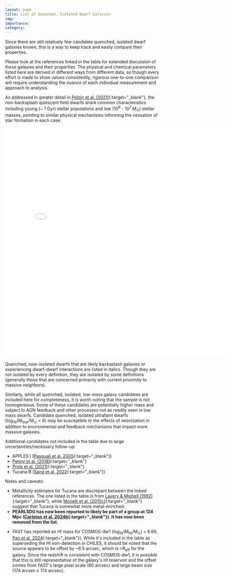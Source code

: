 ```yaml
---
layout: page
title: List of Quenched, Isolated Dwarf Galaxies
img:
importance:
category: 
---
```


Since there are still relatively few candidate quenched, isolated dwarf galaxies known, this is a way to keep track and easily compare their properties. 

Please look at the references linked in the table for extended discussion of these galaxies and their properties. The physical and chemical parameters listed here are derived in different ways from different data, so though every effort is made to show values consistently, rigorous one-to-one comparison will require understanding the nuance of each individual measurement and approach to analysis.

As addressed in greater detail in [Polzin et al. (2021)](https://ui.adsabs.harvard.edu/abs/2021ApJ...914L..23P/abstract){:target="_blank"}, the non-backsplash quiescent field dwarfs share common characteristics including young (\~ 1 Gyr) stellar populations and low (10<sup>6</sup> - 10<sup>7</sup> M<sub>⊙</sub>) stellar masses, pointing to similar physical mechanisms informing the cessation of star formation in each case.


<div class="row">
    <div class="col-sm mt-3 mt-md-0">
        <iframe src="/assets/html/quenchlist.html" frameborder='0' scrolling='yes' height="750px" width="800pt"></iframe>
    </div>
</div>


<!---
| **Name** | **RA/Dec** | **Distance (Mpc)** | **M<sub>star</sub> (M<sub>⊙</sub>)**| **Age (Gyr)** | **\[M/H\]** | **R<sub>eff</sub> (kpc)** | **sSFR (yr<sup>-1</sup>)** | **M<sub>HI</sub> (M<sub>⊙</sub>)** | **Environment** | **References**|
| :---: | :---: | :---: | :---: | :---: | :---: | :---: | :---: | :---: | :---: | :---: |
|*Cetus*|*00:26:11.0 -11:02:40*|*0.775*|*~2x10<sup>6</sup>*|*~11*|*-1.9*|*0.36 ([McConnachie & Irwin 2006](https://ui.adsabs.harvard.edu/abs/2006MNRAS.365.1263M/abstract){:target="_blank"})*| | | *likely backsplash ([Teyssier et al. 2012](https://ui.adsabs.harvard.edu/abs/2012MNRAS.426.1808T/abstract){:target="_blank"}; [Buck et al. 2019](https://ui.adsabs.harvard.edu/abs/2019MNRAS.483.1314B/abstract){:target="_blank"})* | *[Whiting et al (1999)](https://ui.adsabs.harvard.edu/abs/1999AJ....118.2767W/abstract){:target="_blank"}; [Monelli et al. (2010)](https://ui.adsabs.harvard.edu/abs/2010ApJ...720.1225M/abstract){:target="_blank"}*|
|*Tucana*|*22:41:49.6 -64:25:10*|*~0.9*|*~2x10<sup>6</sup>*|*~12*|*-1.9 (discrepant)*|*~0.2 ([Saviane et al. 1996](https://ui.adsabs.harvard.edu/abs/1996A%26A...315...40S/abstract){:target="_blank"})*| |*no detection*| *likely backsplash ([Teyssier et al. 2012](https://ui.adsabs.harvard.edu/abs/2012MNRAS.426.1808T/abstract){:target="_blank"})*|*[Lavery (1990)](https://ui.adsabs.harvard.edu/abs/1990IAUC.5139....2L/abstract){:target="_blank"}; [Lavery & Mighell (1992)](https://ui.adsabs.harvard.edu/abs/1992AJ....103...81L/abstract){:target="_blank"}; [Monelli et al. (2010)](https://ui.adsabs.harvard.edu/abs/2010ApJ...722.1864M/abstract){:target="_blank}*|
|KKR 25|16:13:47.6 +54:22:16|1.93|~10<sup>7</sup>|~1|~-1.5|~0.6|~2x10<sup>-11</sup>|8x10<sup>4</sup>|isolated| [Makarov et al. (2012)](https://ui.adsabs.harvard.edu/abs/2012MNRAS.425..709M/abstract){:target="_blank"}|
|KKs 3|02:24:44.4 -73:30:51|2.12|2.3x10<sup>7</sup>|~1|~-1.6|0.725| |1.1x10<sup>5</sup>|isolated| [Karachentsev et al. (2015)](https://ui.adsabs.harvard.edu/abs/2015MNRAS.447L..85K/abstract){:target="_blank"}; [Sharina et al. (2018)](https://ui.adsabs.harvard.edu/abs/2018Ap.....61..435S/abstract){:target="_blank"} |
|COSMOS-dw1|10:00:30.03 +02:08:59.47|22|2.38x10<sup>6</sup>|0.9|-1.577|0.45|< 1.5x10<sup>-12</sup>|no detection|isolated|[Polzin et al. (2021)](https://ui.adsabs.harvard.edu/abs/2021ApJ...914L..23P/abstract){:target="_blank"}|
|*dw0910+7326 (Blobby)*|*09:10:13.45 +73:26:19.15*|*3.21*|*9.5x10<sup>6</sup>*|*10*|*-1.2*|*0.790*|*< 3x10<sup>-10</sup>*| |*backsplash*|*[Casey et al. (2023)](https://ui.adsabs.harvard.edu/abs/2023MNRAS.520.4715C/abstract){:target="_blank"}*|
|~~PEARLSDG~~|~~12:12:18 +27:35:24~~|~~31.2~~|~~4.4x10<sup>7</sup>~~|~~1~~|~~-1.49~~|~~0.56~~|~~2x10<sup>-12</sup>~~|~~< 4x10<sup>5</sup>~~|~~isolated~~|~~[Carleton et al. (2024a)](https://ui.adsabs.harvard.edu/abs/2024ApJ...961L..37C/abstract){:target="_blank"}~~|
|*UGC 5205*|*09:44:07.2 -00:39:30*|*~21*|*3x10<sup>8</sup>*|*0.1-0.3*|*-1.9*||*≲ 3x10<sup>-11</sup>*|*3.5x10<sup>8</sup>*|*dwarf-dwarf interaction*|*[Kado-Fong et al. (2024)](https://ui.adsabs.harvard.edu/abs/2024ApJ...963...37K/abstract){:target="_blank"}*|
|dw1322m2053 (Hedgehog)|13:22:46.88 -20:53:55.94|2.41|6.3x10<sup>5</sup>|5-7| |0.176|< 10<sup>-10</sup>|< 10<sup>6</sup>|possibly backsplash|[Li et al. (2024)](https://ui.adsabs.harvard.edu/abs/2024arXiv240600101L/abstract){:target="_blank}|
-->

Quenched, now-isolated dwarfs that are *likely* backsplash galaxies or experiencing dwarf-dwarf interactions are listed in italics. Though they are not isolated by every definition, they are isolated by some definitions (generally those that are concerned primarily with current proximity to massive neighbors). 

Similarly, while all quenched, isolated, low-mass galaxy candidates are included here for completeness, it is worth noting that the sample is not homogeneous. Some of these candidates are potentially higher mass and subject to AGN feedback and other processes not as readily seen in low mass dwarfs. Candidate quenched, isolated ultrafaint dwarfs (log<sub>10</sub>(M<sub>star</sub>/M<sub>⊙</sub> < 6) may be susceptible to the effects of reionization in addition to environmental and feedback mechanisms that impact more massive galaxies.

Additional candidates not included in the table due to large uncertainties/necessary follow-up:
- APPLES I ([Pasquali et al. 2005](https://ui.adsabs.harvard.edu/abs/2005AJ....129..148P/abstract){:target="_blank"})
- [Penny et al. (2018)](https://ui.adsabs.harvard.edu/abs/2018MNRAS.476..979P/abstract){:target="_blank"}
- [Prole et al. (2021)](https://ui.adsabs.harvard.edu/abs/2021MNRAS.500.2049P/abstract){:target="_blank"}
- Tucana B ([Sand et al. 2022](https://ui.adsabs.harvard.edu/abs/2022ApJ...935L..17S/abstract){:target="_blank"})
<!-- - Corvus A ([Jones et al. 2024](){:target="_blank"}) -- note that this dwarf is gas-rich and potentially observed in a transitory quiescent phase -->

Notes and caveats:
- Metallicity estimates for Tucana are discrepant between the linked references. The one listed in the table is from [Lavery & Mighell (1992)](https://ui.adsabs.harvard.edu/abs/1992AJ....103...81L/abstract){:target="_blank"}, while [Monelli et al. (2010c)](https://ui.adsabs.harvard.edu/abs/2010ApJ...722.1864M/abstract){:target="_blank"} suggest that Tucana is somewhat more metal-enriched.
- **PEARLSDG has now been reported to likely be part of a group at 124 Mpc ([Carleton et al. 2024b](https://ui.adsabs.harvard.edu/abs/2024RNAAS...8..181C/abstract){:target="_blank"}). It has now been removed from the list.**
<!-- It will remain (crossed out) on the list for completeness for now, but will be removed in the future.** -->
- FAST has reported an HI mass for COSMOS-dw1 (log<sub>10</sub>(M<sub>HI</sub>/M<sub>⊙</sub>) = 6.69, [Pan et al. 2024](https://ui.adsabs.harvard.edu/abs/2024arXiv240816597P/abstract){:target="_blank"}). While it's included in the table as superseding the HI non-detection in CHILES, it should be noted that the source appears to be offset by \~6.5 arcsec, which is >R<sub>eff</sub> for the galaxy. Since the redshift is consistent with COSMOS-dw1, it is possible that this is still representative of the galaxy's HI reservoir and the offset comes from FAST's large pixel scale (60 arcsec) and large beam size (174 arcsec x 174 arcsec). 

<!-- For completeness, quenched, isolated dwarfs that are gas-rich and likely observed in a transitory quiescent phase are listed below:
| **Name** | **RA/Dec** | **Distance (Mpc)** | **M<sub>star</sub> (M<sub>⊙</sub>)**| **Age (Gyr)** | **\[M/H\]** | **R<sub>eff</sub> (kpc)** | **sSFR (yr<sup>-1</sup>)** | **M<sub>HI</sub> (M<sub>⊙</sub>)** | **Environment** | **References**|
| :---: | :---: | :---: | :---: | :---: | :---: | :---: | :---: | :---: | :---: | :---: |
|*UGC 5205*|*09:44:07.2 -00:39:30*|*~21*|*3x10<sup>8</sup>*|*0.1-0.3*||*-1.9*|*≲ 3x10<sup>-11</sup>*|*3.5x10<sup>8</sup>*|*dwarf-dwarf interaction*|*[Kado-Fong et al. (2024)](https://ui.adsabs.harvard.edu/abs/2024ApJ...963...37K/abstract){:target="_blank"}*|
|Corvus A| |3.48|10<sup>6</sup>|||0.256|5.6x10<sup>-10</sup>|3.89x10<sup>8</sup>|isolated, but "associated with local sheet"|[Jones et al. 2024](){:target="_blank"}| -->